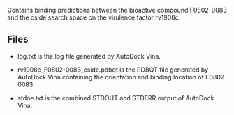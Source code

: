 Contains binding predictions between the bioactive compound F0802-0083 and the cside search space on the virulence factor rv1908c.

## Files

- log.txt is the log file generated by AutoDock Vina.

- rv1908c_F0802-0083_cside.pdbqt is the PDBQT file generated by AutoDock Vina containing the orientation and binding location of F0802-0083.

- stdoe.txt is the combined STDOUT and STDERR output of AutoDock Vina.

